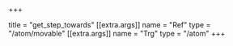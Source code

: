 +++

title = "get_step_towards"
[[extra.args]]
name = "Ref"
type = "/atom/movable"
[[extra.args]]
name = "Trg"
type = "/atom"
+++